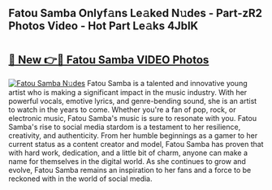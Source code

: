 ## Fatou Samba Onlyf𝚊ns Le𝚊ked N𝚞des - Part-zR2 Photos Video - Hot Part Le𝚊ks 4JbIK

# <h2><a href="http://ab53527.deff.icu/?id=Fatou+Samba">🔗 New 👉🔴 Fatou Samba VIDEO Photos</a></h2>

[![Fatou Samba N𝚞des](https://i.imgur.com/rIISA9y.gif)](http://ab53527.deff.icu/?id=Fatou+Samba)
Fatou Samba is a talented and innovative young artist who is making a significant impact in the music industry. With her powerful vocals, emotive lyrics, and genre-bending sound, she is an artist to watch in the years to come. Whether you're a fan of pop, rock, or electronic music, Fatou Samba's music is sure to resonate with you. Fatou Samba's rise to social media stardom is a testament to her resilience, creativity, and authenticity. From her humble beginnings as a gamer to her current status as a content creator and model, Fatou Samba has proven that with hard work, dedication, and a little bit of charm, anyone can make a name for themselves in the digital world. As she continues to grow and evolve, Fatou Samba remains an inspiration to her fans and a force to be reckoned with in the world of social media.
